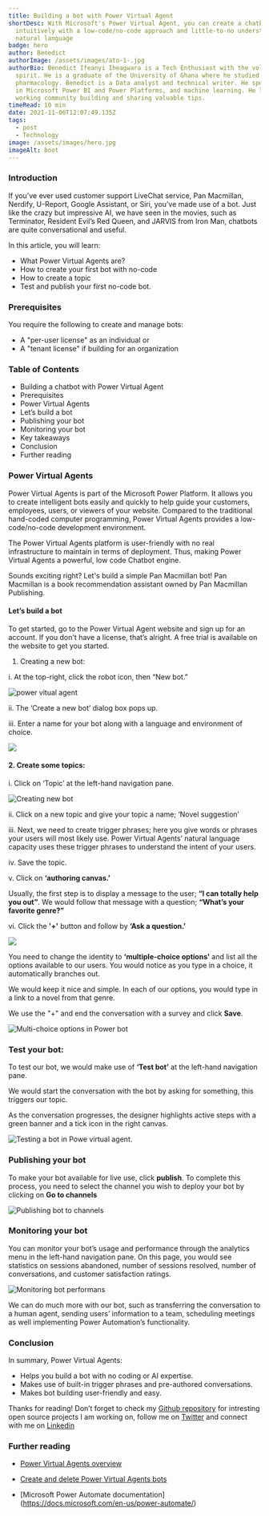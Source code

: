 ```yaml
---
title: Building a bot with Power Virtual Agent
shortDesc: With Microsoft's Power Virtual Agent, you can create a chatbot
  intuitively with a low-code/no-code approach and little-to-no understanding of
  natural language
badge: hero
author: Benedict
authorImage: /assets/images/ato-1-.jpg
authorBio: Benedict Ifeanyi Iheagwara is a Tech Enthusiast with the volunteer
  spirit. He is a graduate of the University of Ghana where he studied
  pharmacology. Benedict is a Data analyst and technical writer. He specializes
  in Microsoft Power BI and Power Platforms, and machine learning. He loves
  working community building and sharing valuable tips.
timeRead: 10 min
date: 2021-11-06T12:07:49.135Z
tags:
  - post
  - Technology
image: /assets/images/hero.jpg
imageAlt: boot
---
```

### Introduction

If you’ve ever used customer support LiveChat service, Pan Macmillan, Nerdify, U-Report, Google Assistant, or Siri, you’ve made use of a bot. Just like the crazy but impressive AI, we have seen in the movies, such as Terminator, Resident Evil’s Red Queen, and JARVIS from Iron Man, chatbots are quite conversational and useful.

In this article, you will learn:

* What Power Virtual Agents are?
* How to create your first bot with no-code
* How to create a topic
* Test and publish your first no-code bot.

### Prerequisites

You require the following to create and manage bots:

* A "per-user license" as an individual
  or 
* A "tenant license" if building for an organization

### Table of Contents

* Building a chatbot with Power Virtual Agent
* Prerequisites
* Power Virtual Agents
* Let’s build a bot
* Publishing your bot
* Monitoring your bot
* Key takeaways
* Conclusion
* Further reading

### Power Virtual Agents

Power Virtual Agents is part of the Microsoft Power Platform. It allows you to create intelligent bots easily and quickly to help guide your customers, employees, users, or viewers of your website. Compared to the traditional hand-coded computer programming, Power Virtual Agents provides a low-code/no-code development environment. 

The Power Virtual Agents platform is user-friendly with no real infrastructure to maintain in terms of deployment. Thus, making Power Virtual Agents a powerful, low code Chatbot engine. 

Sounds exciting right? Let's build a simple Pan Macmillan bot! Pan Macmillan is a book recommendation assistant owned by Pan Macmillan Publishing.

#### Let’s build a bot

 To get started, go to the Power Virtual Agent website and sign up for an account. If you don't have a license, that’s alright. A free trial is available on the website to get you started.

1. Creating  a new bot:

 i.  At the top-right, click the robot icon, then “New bot.”

![power vitual agent ](/assets/images/image1.jpg "Creating new bot")

 ii. The ‘Create a new bot’ dialog box pops up.

 iii. Enter a name for your bot along with a language and environment of choice.

![](/assets/images/image3.jpg)

#### 2. Create some topics:

 i. Click on ‘Topic’ at the left-hand navigation pane.

![Creating new bot](/assets/images/image2.jpg "Creating new topic")

ii. Click on a new topic and give your topic a name; ‘Novel suggestion’

iii. Next, we need to create trigger phrases; here you give words or phrases your users will most likely use. Power Virtual Agents’ natural language capacity uses these trigger phrases to understand the intent of your users.

iv. Save the topic.

v. Click on **‘authoring canvas.’**

Usually, the first step is to display a message to the user; **“I can totally help you out”**. We would follow that message with a question; **“What’s your favorite genre?”**

vi. Click the **'+'** button and follow by **‘Ask a question.’**

![](/assets/images/image5.jpg)

You need to change the identity to **‘multiple-choice options'** and list all the options available to our users. You would notice as you type in a choice, it automatically branches out.

We would keep it nice and simple. In each of our options, you would type in a link to a novel from that genre.

We use the "+" and end the conversation with a survey and click **Save**.

![Multi-choice options in Power bot](/assets/images/image4.jpg "Multi choices options")

### Test your bot:

To test our bot, we would make use of **‘Test bot’** at the left-hand navigation pane.

We would start the conversation with the bot by asking for something, this triggers our topic.

As the conversation progresses, the designer highlights active steps with a green banner and a tick icon in the right canvas.

![Testing a bot in Powe virtual agent.](/assets/images/image7.jpg "Test your bot")

### Publishing your bot

To make your bot available for live use, click **publish**. To complete this process, you need to select the channel you wish to deploy your bot by clicking on **Go to channels**

![Publishing bot to channels](/assets/images/image6.jpg "Publishing bot")

### Monitoring your bot

You can monitor your bot’s usage and performance through the analytics menu in the left-hand navigation pane. On this page, you would see statistics on sessions abandoned, number of sessions resolved, number of conversations, and customer satisfaction ratings.

![Monitoring bot performans](/assets/images/image8.jpg "Monitoring your bot")

We can do much more with our bot, such as transferring the conversation to a human agent, sending users’ information to a team, scheduling meetings as well implementing Power Automation’s functionality. 

### Conclusion
In summary, Power Virtual Agents:
- Helps you build a bot with no coding or AI expertise.
- Makes use of built-in trigger phrases and pre-authored conversations.
- Makes bot building user-friendly and easy.

Thanks for reading! Don’t forget to check my [Github repository](https://github.com/Bennykillua) for intresting open source projects I am working on, follow me on [Twitter](https://twitter.com/Bennykillua) and connect with me on [Linkedin](https://www.linkedin.com/in/ifeanyi-iheagwara)

### Further reading
- [Power Virtual Agents overview](https://docs.microsoft.com/en-us/power-virtual-agents/fundamentals-what-is-power-virtual-agents)


- [Create and delete Power Virtual Agents bots](https://docs.microsoft.com/en-us/power-virtual-agents/authoring-first-bot)


- [Microsoft Power Automate documentation]
(https://docs.microsoft.com/en-us/power-automate/)